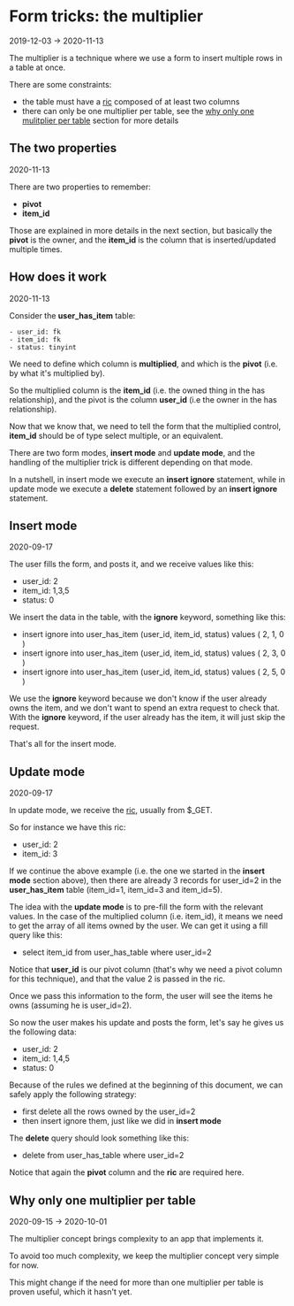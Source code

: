 Form tricks: the multiplier 
=============
2019-12-03 -> 2020-11-13



The multiplier is a technique where we use a form to insert multiple rows in a table at once.




There are some constraints:

- the table must have a [ric](https://github.com/lingtalfi/NotationFan/blob/master/ric.md) composed of at least two columns
- there can only be one multiplier per table, see the [why only one mulitplier per table](#why-only-one-multiplier-per-table) section for more details





The two properties
----------
2020-11-13


There are two properties to remember:

- **pivot**
- **item_id**


Those are explained in more details in the next section, but basically the **pivot** is the owner, and the **item_id**
is the column that is inserted/updated multiple times.





How does it work
----------
2020-11-13



Consider the **user_has_item** table:

```text
- user_id: fk
- item_id: fk
- status: tinyint

```


We need to define which column is **multiplied**, and which is the **pivot** (i.e. by what it's multiplied by).


So the multiplied column is the **item_id** (i.e. the owned thing in the has relationship), and 
the pivot is the column **user_id** (i.e the owner in the has relationship).


Now that we know that, we need to tell the form that the multiplied control, **item_id** should be of type select multiple, or an equivalent.


There are two form modes, **insert mode** and **update mode**, and the handling of the multiplier trick is different depending on that mode.


In a nutshell, in insert mode we execute an **insert ignore** statement, while in update mode we execute a **delete** statement followed by an **insert ignore** statement.


Insert mode
-----------
2020-09-17

The user fills the form, and posts it, and we receive values like this:


- user_id: 2
- item_id: 1,3,5
- status: 0


We insert the data in the table, with the **ignore** keyword, something like this:

- insert ignore into user_has_item (user_id, item_id, status) values ( 2, 1, 0 )
- insert ignore into user_has_item (user_id, item_id, status) values ( 2, 3, 0 )
- insert ignore into user_has_item (user_id, item_id, status) values ( 2, 5, 0 )


We use the **ignore** keyword because we don't know if the user already owns the item, and we don't want to spend
an extra request to check that. With the **ignore** keyword, if the user already has the item, it will just skip the request.


That's all for the insert mode.




Update mode
------------
2020-09-17


In update mode, we receive the [ric](https://github.com/lingtalfi/NotationFan/blob/master/ric.md), usually from $_GET.

So for instance we have this ric:

- user_id: 2
- item_id: 3


If we continue the above example (i.e. the one we started in the **insert mode** section above), then there are already
3 records for user_id=2 in the **user_has_item** table (item_id=1, item_id=3 and item_id=5).


The idea with the **update mode** is to pre-fill the form with the relevant values.
In the case of the multiplied column (i.e. item_id), it means we need to get the array of all items owned by the user.
We can get it using a fill query like this:

- select item_id from user_has_table where user_id=2

Notice that **user_id** is our pivot column (that's why we need a pivot column for this technique), 
and that the value 2 is passed in the ric.


Once we pass this information to the form, the user will see the items he owns (assuming he is user_id=2).


So now the user makes his update and posts the form, let's say he gives us the following data:



- user_id: 2
- item_id: 1,4,5
- status: 0
 
 
 
Because of the rules we defined at the beginning of this document, we can safely apply the following strategy:
 

- first delete all the rows owned by the user_id=2
- then insert ignore them, just like we did in **insert mode**


The **delete** query should look something like this:

- delete from user_has_table where user_id=2


Notice that again the **pivot** column and the **ric** are required here.
 
 
 






Why only one multiplier per table
----------
2020-09-15 -> 2020-10-01




The multiplier concept brings complexity to an app that implements it.

To avoid too much complexity, we keep the multiplier concept very simple for now.

This might change if the need for more than one multiplier per table is proven useful, which it hasn't yet.





    